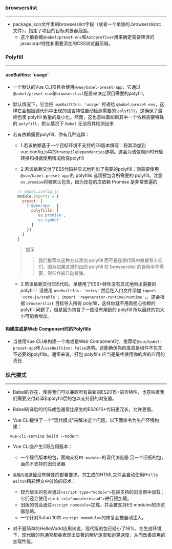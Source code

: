### browserslist
---
- package.json文件里的browserslint字段（或者一个单独的.browserslistrc 文件），指定了项目的目标浏览器范围。
  - 这个值会被```@babel/preset-env```和```Autoprefixer```用来确定需要转译的javascript特性和需要添加的CSS浏览器前缀。

### Polyfill
---
#### useBuiltIns: 'usage'
- 一个默认的Vue CLI项目会使用```@vue/babel-preset-app```，它通过```@babel/preset-env```和```browserslist```配置来决定项目需要的polyfill。

- 默认情况下，它会把 ```useBuiltIns: 'usage'``` 传递给 ```@babel/preset-env```，这样它会根据源代码中出现的语言特性自动检测需要的 ```polyfill```。这确保了最终包里 polyfill 数量的最小化。然而，这也意味着如果其中一个依赖需要特殊的 `polyfill`，默认情况下 ```Babel``` 无法将其检测出来

- 若有依赖需要polyfill，你有几种选择：
  - 1.若该依赖基于一个目标环境不支持的ES版本撰写：将其添加到vue.config.js中的```transpileDependencies```选项。这会为该依赖同时开启转换和根据使用情况检查polyfill

  - 2.若该依赖交付了ES5代码并显式地列出了需要的polyfill：则需要使用 `@vue/babel-preset-app` 的 polyfills 选项预包含所需要的 polyfill。注意 `es.promise`将被默认包含，因为现在的库依赖 Promise 是非常普遍的.
  ```js
    // babel.config.js
    module.exports = {
      preset: [
        ['@vue/app', {
          polyfills: [
            'es.promise',
            'es.symbol'
          ]
        }]
      ]
    }
  ```
  > 提示
  >> 我们推荐以这种方式添加 polyfill 而不是在源代码中直接导入它们，因为如果这里列出的 polyfill 在 browserslist 的目标中不需要，则它会被自动排除。

  - 3.若该依赖交付ES5代码，单使用了ES6+特性没有显式地列出需要的polyfill：请使用 `useBuiltIns: 'entry'` 然后在入口文件添加 `import 'core-js/stable'; import 'regenerator-runtime/runtime';`。这会根据 `browserslist` 目标导入所有 polyfill，这样你就不用再担心依赖的 polyfill 问题了，但是因为包含了一些没有用到的 polyfill 所以最终的包大小可能会增加。

#### 构建库或是Web Component时的Polyfills
- 当使用Vue CLI来构建一个库或是Web Component时，推荐给`@vue/babel-preset-app`传入`useBuiltIns: false`选项。这能确保你的库或是组件不包含不必要的polyfills。通常来说，打包 polyfills 应当是最终使用你的库的应用的责任

### 现代模式
---
- Babel的存在，使得我们可以兼顾所有最新的ES2015+语言特性，也意味着我们需要交付转译和polyfill后的包以支持旧的浏览器。

- Babel转译后的代码或包通常比原生的ES2015+代码更冗长，允许更慢。

- Vue CLI提供了一个“现代模式”来解决这个问题。以下面命令为生产环境构建：
```shell
  vue-cli-service build --modern
```
- Vue CLI会产生2哥应用版本：
  - 一个现代版本的包，面向支持`ES modules`的现代浏览器
  另一个旧版的包，面向不支持的旧浏览器

- `最酷的是`这里没有特殊的部署要求。其生成的HTML文件会自动使用`Phillp Walton`精彩博文中讨论的技术：
  - 现代版本的包会通过`<script type="module">`在被支持的浏览器中加载；它们还会使用`<link rel="modulereload">`进行预加载。
  - 旧版的包会通过`<script nomodule>`加载，并会被支持ES modules的浏览器忽略。
  - 一个针对Safari 10中 `<script nomodule>`的修复会被自动注入。

- 对于最简单的HelloWorld应用来说，现代版的包已经小了16%。在生成环境下，现代版的包通常都会表现出显著的解析速度和运算速度，从而改善应用的加载性能。

